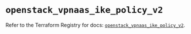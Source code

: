 # `openstack_vpnaas_ike_policy_v2`

Refer to the Terraform Registry for docs: [`openstack_vpnaas_ike_policy_v2`](https://registry.terraform.io/providers/terraform-provider-openstack/openstack/1.54.1/docs/resources/vpnaas_ike_policy_v2).
